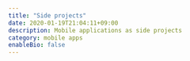 ```yaml
---
title: "Side projects"
date: 2020-01-19T21:04:11+09:00
description: Mobile applications as side projects
category: mobile apps
enableBio: false
---
```

